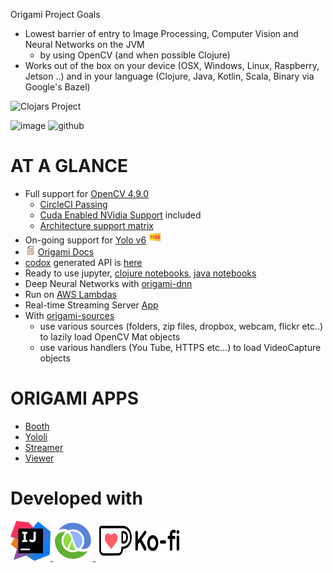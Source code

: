 Origami Project Goals

- Lowest barrier of entry to Image Processing, Computer Vision and Neural Networks on the JVM
  - by using OpenCV (and when possible Clojure)
- Works out of the box on your device (OSX, Windows, Linux, Raspberry, Jetson ..) and in your language (Clojure, Java, Kotlin, Scala, Binary via Google's Bazel)

![Clojars Project](https://clojars.org/origami/latest-version.svg)

![image](https://circleci.com/gh/hellonico/origami.svg?style=svg)
![github](https://github.com/hellonico/origami/actions/workflows/clojure.yml/badge.svg)

# AT A GLANCE

- Full support for [OpenCV 4.9.0](https://github.com/opencv/opencv/wiki/ChangeLog#version490) 
  - [CircleCI Passing](https://app.circleci.com/pipelines/github/hellonico/origami)
  - [Cuda Enabled NVidia Support](https://developer.nvidia.com/embedded/jetson-nano-developer-kit) included
  - [Architecture support matrix](http://origamidocs.hellonico.info/#/units/compatibility?id=origami-470-compatibility-matrix)
- On-going support for [Yolo v6](https://github.com/meituan/YOLOv6) <img style="height:20px;width:20px" src="doc/yolo.png" alt=""/>
- <img style="height:16px;width:16px" src="doc/doc.png" alt=""/>  <a href="https://hellonico.github.io/origami-docs/#/">Origami Docs</a>
- [codox](https://github.com/weavejester/codox) generated API is [here](http://origamidocs.hellonico.info/codox/index.html)
- Ready to use jupyter, [clojure notebooks](https://github.com/hellonico/origami-fun/tree/master/jupyter), [java notebooks](https://github.com/hellonico/opencv4_java_tutorial/tree/master/jupyter)
- Deep Neural Networks with [origami-dnn](https://github.com/hellonico/origami-dnn)
- Run on [AWS Lambdas](https://github.com/hellonico/origami-aws-lambdas)
- Real-time Streaming Server [App](https://github.com/hellonico/opencv-live-video-stream-over-http) 
- With [origami-sources](https://github.com/hellonico/origami-sources/)
  - use various sources (folders, zip files, dropbox, webcam, flickr etc..) to lazily load OpenCV Mat objects
  - use various handlers (You Tube, HTTPS etc...) to load VideoCapture objects

# ORIGAMI APPS

- [Booth](https://github.com/hellonico/opencv-javafx-camera)
- [Yololi](https://github.com/hellonico/yololi)
- [Streamer](https://github.com/hellonico/opencv-live-video-stream-over-http)
- [Viewer](https://github.com/hellonico/origami-viewer)

# Developed with

<a href="https://www.jetbrains.com/idea/">
<img title="idea" width="64" height="64" src="doc/idea.png"/>
</a>

<a href="https://cursive-ide.com/">
<img title="cursive" width="64" height="64" src="doc/cursive.png"/>
</a>

<a href="https://ko-fi.com/hellonico">
<img title="cursive" width="140" height="64" src="doc/ko-fi.webp"/>
</a>
